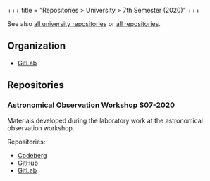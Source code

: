 +++
title = "Repositories > University > 7th Semester (2020)"
+++

See also [all university repositories](@/notes/Repositories/University/_index.md) or [all repositories](@/notes/Repositories/_index.md).

## Organization

- [GitLab](https://gitlab.com/paveloom-g/university/s07-2020)

## Repositories

### Astronomical Observation Workshop S07-2020

Materials developed during the laboratory work at the astronomical observation workshop.

Repositories:

- [Codeberg](https://codeberg.org/paveloom-university/Astronomical-Observation-Workshop-S07-2020)
- [GitHub](https://github.com/paveloom-university/Astronomical-Observation-Workshop-S07-2020)
- [GitLab](https://gitlab.com/paveloom-g/university/s07-2020/astronomical-observation-workshop-s07-2020)
